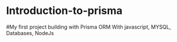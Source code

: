 # Introduction-to-prisma

#My first project building with Prisma ORM With javascript, MYSQL, Databases, NodeJs







